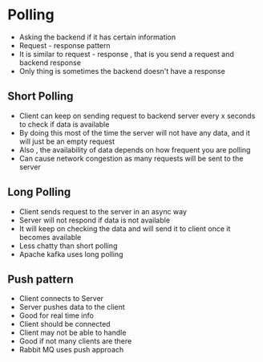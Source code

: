 # Polling

* Asking the backend if it has certain information 
* Request - response pattern 
* It is similar to request - response , that is you send a request and backend response
* Only thing is sometimes the backend doesn't have a response

## Short Polling 

* Client can keep on sending request to backend server every x seconds to check if data is available
* By doing this most of the time the server will not have any data, and it will just be an empty request
* Also , the availability of data depends on how frequent you are polling 
* Can cause network congestion as many requests will be sent to the server

## Long Polling 

* Client sends request to the server in an async way
* Server will not respond if data is not available
* It will keep on checking the data and will send it to client once it becomes available
* Less chatty than short polling 
* Apache kafka uses long polling 

## Push pattern

* Client connects to Server
* Server pushes data to the client
* Good for real time info 
* Client should be connected 
* Client may not be able to handle
* Good if not many clients are there
* Rabbit MQ uses push approach
